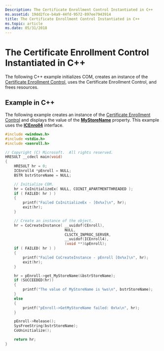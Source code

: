 ```yaml
---
Description: The Certificate Enrollment Control Instantiated in C++
ms.assetid: 19dd2fce-b4a9-44fd-9572-897ee7943914
title: The Certificate Enrollment Control Instantiated in C++
ms.topic: article
ms.date: 05/31/2018
---
```


# The Certificate Enrollment Control Instantiated in C++

The following C++ example initializes COM, creates an instance of the [Certificate Enrollment Control](certificate-enrollment-control.md), uses the Certificate Enrollment Control, and frees resources.

## Example in C++

The following example creates an instance of the [Certificate Enrollment Control](certificate-enrollment-control.md) and displays the value of the [**MyStoreName**](/windows/win32/api/xenroll/nf-xenroll-icenroll-get_mystorename) property. This example uses the [**ICEnroll4**](/windows/desktop/api/Xenroll/nn-xenroll-icenroll4) interface.


```C++
#include <windows.h>
#include <stdio.h>
#include <xenroll.h>

// Copyright (C) Microsoft.  All rights reserved.
HRESULT __cdecl main(void)
{
    HRESULT hr = 0;
    ICEnroll4 *pEnroll = NULL;
    BSTR bstrStoreName = NULL;

    // Initialize COM.
    hr = CoInitializeEx( NULL, COINIT_APARTMENTTHREADED );
    if ( FAILED( hr ) )
    {
        printf("Failed CoInitializeEx - [0x%x]\n", hr);
        exit(hr);
    }

    // Create an instance of the object.
    hr = CoCreateInstance( __uuidof(CEnroll),
                           NULL,
                           CLSCTX_INPROC_SERVER,
                           __uuidof(ICEnroll4),
                           (void **)&pEnroll);
    if ( FAILED( hr ) )
    {
        printf("Failed CoCreateInstance - pEnroll [0x%x]\n", hr);
        exit(hr);
    }

    hr = pEnroll->get_MyStoreName(&bstrStoreName);
    if (SUCCEEDED(hr))
    {
        printf("The value of MyStoreName is %ws\n", bstrStoreName);
    }
    else
    {
        printf("pEnroll->GetMyStoreName failed: 0x%x\n", hr);
    }

    pEnroll->Release();
    SysFreeString(bstrStoreName);
    CoUninitialize();

    return hr;
}
```



 

 